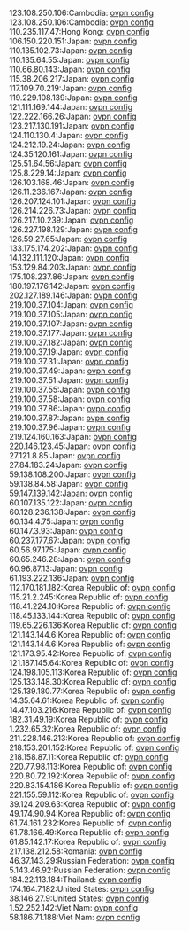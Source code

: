 123.108.250.106:Cambodia: [ovpn config](vpn/123_108_250_106.ovpn)  
123.108.250.106:Cambodia: [ovpn config](vpn/123_108_250_106.ovpn)  
110.235.117.47:Hong Kong: [ovpn config](vpn/110_235_117_47.ovpn)  
106.150.220.151:Japan: [ovpn config](vpn/106_150_220_151.ovpn)  
110.135.102.73:Japan: [ovpn config](vpn/110_135_102_73.ovpn)  
110.135.64.55:Japan: [ovpn config](vpn/110_135_64_55.ovpn)  
110.66.80.143:Japan: [ovpn config](vpn/110_66_80_143.ovpn)  
115.38.206.217:Japan: [ovpn config](vpn/115_38_206_217.ovpn)  
117.109.70.219:Japan: [ovpn config](vpn/117_109_70_219.ovpn)  
119.229.108.139:Japan: [ovpn config](vpn/119_229_108_139.ovpn)  
121.111.169.144:Japan: [ovpn config](vpn/121_111_169_144.ovpn)  
122.222.166.26:Japan: [ovpn config](vpn/122_222_166_26.ovpn)  
123.217.130.191:Japan: [ovpn config](vpn/123_217_130_191.ovpn)  
124.110.130.4:Japan: [ovpn config](vpn/124_110_130_4.ovpn)  
124.212.19.24:Japan: [ovpn config](vpn/124_212_19_24.ovpn)  
124.35.120.161:Japan: [ovpn config](vpn/124_35_120_161.ovpn)  
125.51.64.56:Japan: [ovpn config](vpn/125_51_64_56.ovpn)  
125.8.229.14:Japan: [ovpn config](vpn/125_8_229_14.ovpn)  
126.103.168.46:Japan: [ovpn config](vpn/126_103_168_46.ovpn)  
126.11.236.167:Japan: [ovpn config](vpn/126_11_236_167.ovpn)  
126.207.124.101:Japan: [ovpn config](vpn/126_207_124_101.ovpn)  
126.214.226.73:Japan: [ovpn config](vpn/126_214_226_73.ovpn)  
126.217.10.239:Japan: [ovpn config](vpn/126_217_10_239.ovpn)  
126.227.198.129:Japan: [ovpn config](vpn/126_227_198_129.ovpn)  
126.59.27.65:Japan: [ovpn config](vpn/126_59_27_65.ovpn)  
133.175.174.202:Japan: [ovpn config](vpn/133_175_174_202.ovpn)  
14.132.111.120:Japan: [ovpn config](vpn/14_132_111_120.ovpn)  
153.129.84.203:Japan: [ovpn config](vpn/153_129_84_203.ovpn)  
175.108.237.86:Japan: [ovpn config](vpn/175_108_237_86.ovpn)  
180.197.176.142:Japan: [ovpn config](vpn/180_197_176_142.ovpn)  
202.127.189.146:Japan: [ovpn config](vpn/202_127_189_146.ovpn)  
219.100.37.104:Japan: [ovpn config](vpn/219_100_37_104.ovpn)  
219.100.37.105:Japan: [ovpn config](vpn/219_100_37_105.ovpn)  
219.100.37.107:Japan: [ovpn config](vpn/219_100_37_107.ovpn)  
219.100.37.177:Japan: [ovpn config](vpn/219_100_37_177.ovpn)  
219.100.37.182:Japan: [ovpn config](vpn/219_100_37_182.ovpn)  
219.100.37.19:Japan: [ovpn config](vpn/219_100_37_19.ovpn)  
219.100.37.31:Japan: [ovpn config](vpn/219_100_37_31.ovpn)  
219.100.37.49:Japan: [ovpn config](vpn/219_100_37_49.ovpn)  
219.100.37.51:Japan: [ovpn config](vpn/219_100_37_51.ovpn)  
219.100.37.55:Japan: [ovpn config](vpn/219_100_37_55.ovpn)  
219.100.37.58:Japan: [ovpn config](vpn/219_100_37_58.ovpn)  
219.100.37.86:Japan: [ovpn config](vpn/219_100_37_86.ovpn)  
219.100.37.87:Japan: [ovpn config](vpn/219_100_37_87.ovpn)  
219.100.37.96:Japan: [ovpn config](vpn/219_100_37_96.ovpn)  
219.124.160.163:Japan: [ovpn config](vpn/219_124_160_163.ovpn)  
220.146.123.45:Japan: [ovpn config](vpn/220_146_123_45.ovpn)  
27.121.8.85:Japan: [ovpn config](vpn/27_121_8_85.ovpn)  
27.84.183.24:Japan: [ovpn config](vpn/27_84_183_24.ovpn)  
59.138.108.200:Japan: [ovpn config](vpn/59_138_108_200.ovpn)  
59.138.84.58:Japan: [ovpn config](vpn/59_138_84_58.ovpn)  
59.147.139.142:Japan: [ovpn config](vpn/59_147_139_142.ovpn)  
60.107.135.122:Japan: [ovpn config](vpn/60_107_135_122.ovpn)  
60.128.236.138:Japan: [ovpn config](vpn/60_128_236_138.ovpn)  
60.134.4.75:Japan: [ovpn config](vpn/60_134_4_75.ovpn)  
60.147.3.93:Japan: [ovpn config](vpn/60_147_3_93.ovpn)  
60.237.177.67:Japan: [ovpn config](vpn/60_237_177_67.ovpn)  
60.56.97.175:Japan: [ovpn config](vpn/60_56_97_175.ovpn)  
60.65.246.28:Japan: [ovpn config](vpn/60_65_246_28.ovpn)  
60.96.87.13:Japan: [ovpn config](vpn/60_96_87_13.ovpn)  
61.193.222.136:Japan: [ovpn config](vpn/61_193_222_136.ovpn)  
112.170.181.182:Korea Republic of: [ovpn config](vpn/112_170_181_182.ovpn)  
115.21.2.245:Korea Republic of: [ovpn config](vpn/115_21_2_245.ovpn)  
118.41.224.10:Korea Republic of: [ovpn config](vpn/118_41_224_10.ovpn)  
118.45.133.144:Korea Republic of: [ovpn config](vpn/118_45_133_144.ovpn)  
119.65.226.136:Korea Republic of: [ovpn config](vpn/119_65_226_136.ovpn)  
121.143.144.6:Korea Republic of: [ovpn config](vpn/121_143_144_6.ovpn)  
121.143.144.6:Korea Republic of: [ovpn config](vpn/121_143_144_6.ovpn)  
121.173.95.42:Korea Republic of: [ovpn config](vpn/121_173_95_42.ovpn)  
121.187.145.64:Korea Republic of: [ovpn config](vpn/121_187_145_64.ovpn)  
124.198.105.113:Korea Republic of: [ovpn config](vpn/124_198_105_113.ovpn)  
125.133.148.30:Korea Republic of: [ovpn config](vpn/125_133_148_30.ovpn)  
125.139.180.77:Korea Republic of: [ovpn config](vpn/125_139_180_77.ovpn)  
14.35.64.61:Korea Republic of: [ovpn config](vpn/14_35_64_61.ovpn)  
14.47.103.216:Korea Republic of: [ovpn config](vpn/14_47_103_216.ovpn)  
182.31.49.19:Korea Republic of: [ovpn config](vpn/182_31_49_19.ovpn)  
1.232.65.32:Korea Republic of: [ovpn config](vpn/1_232_65_32.ovpn)  
211.228.146.213:Korea Republic of: [ovpn config](vpn/211_228_146_213.ovpn)  
218.153.201.152:Korea Republic of: [ovpn config](vpn/218_153_201_152.ovpn)  
218.158.87.11:Korea Republic of: [ovpn config](vpn/218_158_87_11.ovpn)  
220.77.98.113:Korea Republic of: [ovpn config](vpn/220_77_98_113.ovpn)  
220.80.72.192:Korea Republic of: [ovpn config](vpn/220_80_72_192.ovpn)  
220.83.154.186:Korea Republic of: [ovpn config](vpn/220_83_154_186.ovpn)  
221.155.59.112:Korea Republic of: [ovpn config](vpn/221_155_59_112.ovpn)  
39.124.209.63:Korea Republic of: [ovpn config](vpn/39_124_209_63.ovpn)  
49.174.90.94:Korea Republic of: [ovpn config](vpn/49_174_90_94.ovpn)  
61.74.161.232:Korea Republic of: [ovpn config](vpn/61_74_161_232.ovpn)  
61.78.166.49:Korea Republic of: [ovpn config](vpn/61_78_166_49.ovpn)  
61.85.142.17:Korea Republic of: [ovpn config](vpn/61_85_142_17.ovpn)  
217.138.212.58:Romania: [ovpn config](vpn/217_138_212_58.ovpn)  
46.37.143.29:Russian Federation: [ovpn config](vpn/46_37_143_29.ovpn)  
5.143.46.92:Russian Federation: [ovpn config](vpn/5_143_46_92.ovpn)  
184.22.113.184:Thailand: [ovpn config](vpn/184_22_113_184.ovpn)  
174.164.7.182:United States: [ovpn config](vpn/174_164_7_182.ovpn)  
38.146.27.9:United States: [ovpn config](vpn/38_146_27_9.ovpn)  
1.52.252.142:Viet Nam: [ovpn config](vpn/1_52_252_142.ovpn)  
58.186.71.188:Viet Nam: [ovpn config](vpn/58_186_71_188.ovpn)  
